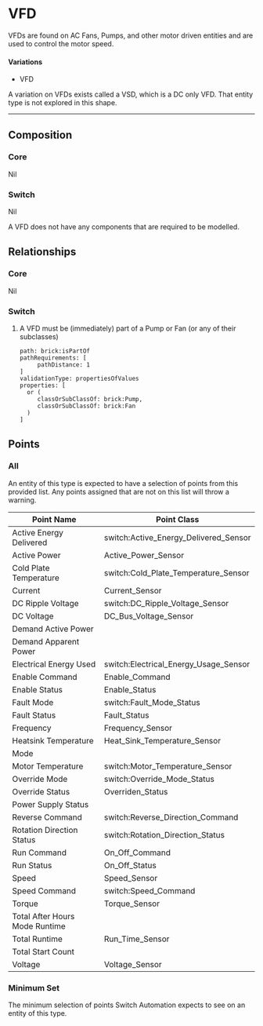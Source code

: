 # VFD

VFDs are found on AC Fans, Pumps, and other motor driven entities and are used to control the motor speed.

#### Variations

* VFD

A variation on VFDs exists called a VSD, which is a DC only VFD. That entity type is not explored in this shape.

---

## Composition

### Core
Nil
### Switch
Nil

A VFD does not have any components that are required to be modelled.


## Relationships

### Core
Nil

### Switch
1. A VFD must be (immediately) part of a Pump or Fan (or any of their subclasses)
   ```
   path: brick:isPartOf
   pathRequirements: [
        pathDistance: 1
   ]
   validationType: propertiesOfValues
   properties: [
     or (
        classOrSubClassOf: brick:Pump,
        classOrSubClassOf: brick:Fan
     )
   ]
   ```



## Points

### All
An entity of this type is expected to have a selection of points from this provided list. Any points assigned that are not on this list will throw a warning.


| Point Name    | Point Class |
| - | - |
| Active Energy Delivered        | switch:Active_Energy_Delivered_Sensor |
| Active Power                   | Active_Power_Sensor                   |
| Cold Plate Temperature         | switch:Cold_Plate_Temperature_Sensor  |
| Current                        | Current_Sensor                        |
| DC Ripple Voltage              | switch:DC_Ripple_Voltage_Sensor       |
| DC Voltage                     | DC_Bus_Voltage_Sensor                 |
| Demand Active Power            |                                       |
| Demand Apparent Power          |                                       |
| Electrical Energy Used         | switch:Electrical_Energy_Usage_Sensor |
| Enable Command                 | Enable_Command                        |
| Enable Status                  | Enable_Status                         |
| Fault Mode                     | switch:Fault_Mode_Status              |
| Fault Status                   | Fault_Status                          |
| Frequency                      | Frequency_Sensor                      |
| Heatsink Temperature           | Heat_Sink_Temperature_Sensor          |
| Mode                           |                                       |
| Motor Temperature              | switch:Motor_Temperature_Sensor       |
| Override Mode                  | switch:Override_Mode_Status           |
| Override Status                | Overriden_Status                      |
| Power Supply Status            |                                       |
| Reverse Command                | switch:Reverse_Direction_Command      |
| Rotation Direction Status      | switch:Rotation_Direction_Status      |
| Run Command                    | On_Off_Command                        |
| Run Status                     | On_Off_Status                         |
| Speed                          | Speed_Sensor                          |
| Speed Command                  | switch:Speed_Command                  |
| Torque                         | Torque_Sensor                         |
| Total After Hours Mode Runtime |                                       |
| Total Runtime                  | Run_Time_Sensor                       |
| Total Start Count              |                                       |
| Voltage                        | Voltage_Sensor                        |



### Minimum Set
The minimum selection of points Switch Automation expects to see on an entity of this type.